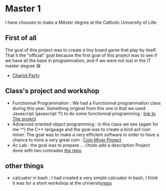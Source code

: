 # Master 1
 I have choosen to make a MAster degree at the Catholic University of Lille

## First of all
The goal of this project was to create a tiny board game that play by itself. That it the "official" goal because the first goal of this project was to see if we have all the base in programmation, and if we were not lost in the IT master degree :sweat_smile:
- [Chariot Party](https://github.com/BBR2394/ChariotParty)

## Class's project and workshop
- Functionnal Programmation : 
We had a Functionnal programmation class during this year. Something original from this one is that we used Javascript (javascript ?!) to do some functionnal programming : 
[link to The project](https://github.com/BBR2394/TDProgrFonct)
- Advanced oriented object programming : in this class we see (again for me ^^) the C++ language and the goal was to create a kind aof coin miner. The goal was to make a very efficient software in order to have a chance to mine a very great coin : [Coin Miner Project](https://github.com/BBR2394/OOP-advance)
- Ac Lab : the goal was to prepare ... //todo add a description Project done with two comrades [the repo](https://github.com/BBR2394/AC-Lab-ICPC)


## other things
- calcuator in bash : I had created a very simple calcuator in bash, I think it was for a short workshop at the university[repo](https://github.com/BBR2394/calcBash)

